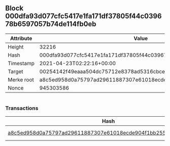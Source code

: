 ## Block 000dfa93d077cfc5417e1fa171df37805f44c039678b6597057b74de114fb0eb

Attribute | Value
--- | ---
Height | 32216
Hash | 000dfa93d077cfc5417e1fa171df37805f44c039678b6597057b74de114fb0eb
Timestamp | 2021-04-23T02:22:16+00:00
Target | 00254142f49eaaa504dc75712e8378ad5316cbcead634704b3734b6271167cc4
Merke root | a8c5ed958d0a75797ad29611887307e61018ecde904f1bb255ea909131afd221
Nonce | 945303586

```

```

### Transactions

Hash | Amount
--- | ---
[a8c5ed958d0a75797ad29611887307e61018ecde904f1bb255ea909131afd221](a8c5ed958d0a75797ad29611887307e61018ecde904f1bb255ea909131afd221.md) | 10.00000000 SKEPTI 
